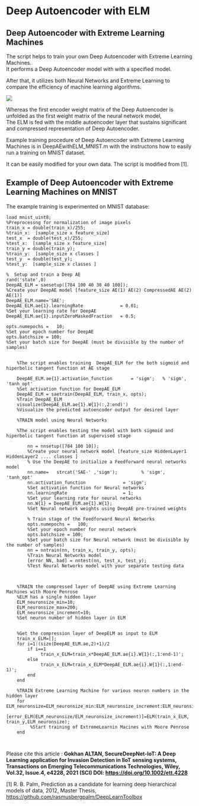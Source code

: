 # Deep Autoencoder with ELM
## Deep Autoencoder with Extreme Learning Machines

<div>
The script helps to train your own Deep Autoencoder with Extreme Learning Machines. <br>
It performs a Deep Autoencoder model with with a specified model. 

After that, it utilizes both Neural Networks and Extreme Learning to compare the efficiency of machine learning algorithms.

<img src="http://www.gokhanaltan.com/wp-content/uploads/DeeAEwithELM.png">

Whereas the first encoder weight matrix of the Deep Autoencoder is unfolded as the first weight matrix of the neural network model, <br>
The ELM is fed with the middle autoencoder layer that sustains significant and compressed representation of Deep Autoencoder.

Example training procedure of Deep Autoencoder with Extreme Learning Machines is in DeepAEwithELM_MNIST.m with the instructons how to easily run a training on MNIST dataset. 

It can be easily modified for your own data. The script is modified from [1]. 

## Example of Deep Autoencoder with Extreme Learning Machines on MNIST

The example training is experimented on MNIST database:
```
load mnist_uint8;
%Preprocessng for normalization of image pixels
train_x = double(train_x)/255;
%train_x:  [sample_size x feature_size]
test_x  = double(test_x)/255;
%test_x:  [sample_size x feature_size]
train_y = double(train_y);
%train_y:  [sample_size x classes ]
test_y  = double(test_y);
%test_y:  [sample_size x classes ]

%  Setup and train a Deep AE
rand('state',0)
DeepAE_ELM = saesetup([784 100 40 30 40 100]);
%Create your DeepAE model [feature_size AE(1) AE(2) CompressedAE AE(2) AE(1)]
DeepAE_ELM.name='SAE';
DeepAE_ELM.ae{1}.learningRate              = 0.01;
%Set your learning rate for DeepAE
DeepAE_ELM.ae{1}.inputZeroMaskedFraction   = 0.5;

opts.numepochs =   10;
%Set your epoch number for DeepAE
opts.batchsize = 100;
%Set your batch size for DeepAE (must be divisible by the number of samples)


    %The script enables training  DeepAE_ELM for the both sigmoid and hiperbolic tangent function at AE stage   
    
    DeepAE_ELM.ae{1}.activation_function       = 'sigm';   % 'sigm', 'tanh_opt'
    %Set activation function for DeepAE_ELM    
    DeepAE_ELM = saetrain(DeepAE_ELM, train_x, opts);
    %Train DeepAE_ELM
    visualize(DeepAE_ELM.ae{1}.W{1}(:,2:end)')
    %Visualize the predicted autoencoder output for desired layer
    
    %TRAIN model using Neural Networks 
    
    %The script enables testing the model with both sigmoid and hiperbolic tangent function at supervised stage   
        
        nn = nnsetup([784 100 10]);
        %Create your neural network model [feature_size HiddenLayer1 HiddenLayer2 .... classes ]
        % Use the DeepAE to initialize a Feedforward neural networks model
        nn.name=   strcat('SAE-' ,'sigm');         % 'sigm', 'tanh_opt'
        nn.activation_function              = 'sigm';
        %Set activation function for Neural networks
        nn.learningRate                     = 1;
        %Set your learning rate for neural networks
        nn.W{1} = DeepAE_ELM.ae{1}.W{1};
        %Set Neural network weights using DeepAE pre-trained weights

        % Train stage of the Feedforward Neural Networks
        opts.numepochs =   100;
        %Set your epoch number for neural network
        opts.batchsize = 100;
        %Set your batch size for Neural network (must be divisible by the number of samples)
        nn = nntrain(nn, train_x, train_y, opts);
        %Train Neural Networks model
        [error_NN, bad] = nntest(nn, test_x, test_y);
        %Test Neural Networks model with your separate testing data
        

    
    %TRAIN the compressed layer of DeepAE using Extreme Learning Machines with Moore Penrose
    %ELM has a single hidden layer 
    ELM_neuronsize_min=10;
    ELM_neuronsize_max=200;
    ELM_neuronsize_increment=10;
    %Set neuron number of hidden layer in ELM
    
    
    %Get the compression layer of DeepELM as input to ELM
    train_x_ELM=[];
    for i=1:(size(DeepAE_ELM.ae,2)+1)/2
        if i==1
             train_x_ELM=train_x*DeepAE_ELM.ae{i}.W{1}(:,1:end-1)';
        else
             train_x_ELM=train_x_ELM*DeepAE_ELM.ae{i}.W{1}(:,1:end-1)';
        end        
    end
    
    %TRAIN Extreme Learning Machine for various neuron numbers in the hidden layer
    for ELM_neuronsize=ELM_neuronsize_min:ELM_neuronsize_increment:ELM_neuronsize_max
        [error_ELM(ELM_neuronsize/ELM_neuronsize_increment)]=ELM(train_x_ELM, train_y,ELM_neuronsize);
         %Start training of ExtremeLearnin Macines with Moore Penrose
    end  
    
    
```


Please cite this article : <b>Gokhan ALTAN, SecureDeepNet-IoT: A Deep Learning application for Invasion Detection in IIoT sensing systems, Transactions on Emerging Telecommunications Technologies, Wiley, Vol.32, Issue.4, e4228, 2021 (SCI) DOI: https://doi.org/10.1002/ett.4228 </b>


[1] R. B. Palm, Prediction as a candidate for learning deep hierarchical models of data, 2012, Master Thesis, https://github.com/rasmusbergpalm/DeepLearnToolbox
     

</div>
